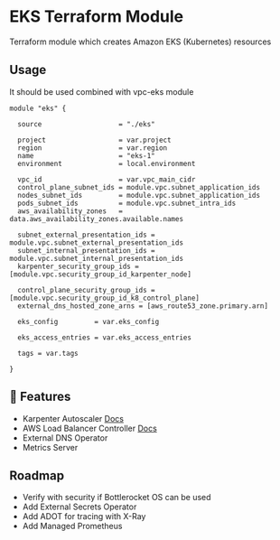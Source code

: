 <!-- markdownlint-disable MD013 MD033  -->

# <div align= "center"></div>EKS Terraform Module<div align="center">

</div>
<!-- markdownlint-enable MD013 MD033 -->

Terraform module which creates Amazon EKS (Kubernetes) resources

## Usage

It should be used combined with vpc-eks module

```hcl
module "eks" {

  source                   = "./eks"
  
  project                  = var.project
  region                   = var.region
  name                     = "eks-1"
  environment              = local.environment
  
  vpc_id                   = var.vpc_main_cidr
  control_plane_subnet_ids = module.vpc.subnet_application_ids
  nodes_subnet_ids         = module.vpc.subnet_application_ids
  pods_subnet_ids          = module.vpc.subnet_intra_ids
  aws_availability_zones   = data.aws_availability_zones.available.names

  subnet_external_presentation_ids = module.vpc.subnet_external_presentation_ids
  subnet_internal_presentation_ids = module.vpc.subnet_internal_presentation_ids
  karpenter_security_group_ids = [module.vpc.security_group_id_karpenter_node]

  control_plane_security_group_ids = [module.vpc.security_group_id_k8_control_plane]
  external_dns_hosted_zone_arns = [aws_route53_zone.primary.arn]

  eks_config         = var.eks_config

  eks_access_entries = var.eks_access_entries

  tags = var.tags

}
```

## 🚀 Features

* Karpenter Autoscaler [Docs](https://karpenter.sh/docs/)
* AWS Load Balancer Controller [Docs](https://kubernetes-sigs.github.io/aws-load-balancer-controller/latest/guide/ingress/annotations/)
* External DNS Operator
* Metrics Server

## Roadmap

* Verify with security if Bottlerocket OS can be used
* Add External Secrets Operator
* Add ADOT for tracing with X-Ray
* Add Managed Prometheus
